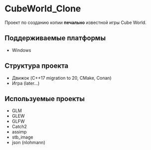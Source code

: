 # CubeWorld_Clone

Проект по созданию копии **печально** известной игры Cube World.

## Поддерживаемые платформы

* Windows

## Структура проекта

* Движок (C++17 migration to 20, CMake, Conan)
* Игра (later...)

## Используемые проекты

* GLM
* GLEW
* GLFW
* Catch2
* assimp
* stb_image
* json (nlohmann)
